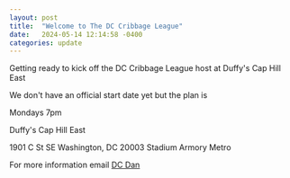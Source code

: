 ```yaml
---
layout: post
title:  "Welcome to The DC Cribbage League"
date:   2024-05-14 12:14:58 -0400
categories: update
---
```


Getting ready to kick off the DC Cribbage League host at Duffy's Cap Hill East 

We don't have an official start date yet but the plan is 

Mondays 7pm

Duffy's Cap
Hill East

1901 C St SE
Washington, DC 20003
Stadium Armory Metro

For more information email [DC Dan](dan@dcdan.com)
